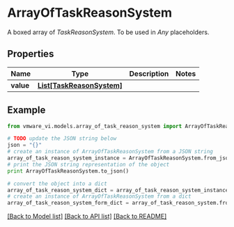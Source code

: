 # ArrayOfTaskReasonSystem

A boxed array of *TaskReasonSystem*. To be used in *Any* placeholders. 

## Properties
Name | Type | Description | Notes
------------ | ------------- | ------------- | -------------
**value** | [**List[TaskReasonSystem]**](TaskReasonSystem.md) |  | 

## Example

```python
from vmware_vi.models.array_of_task_reason_system import ArrayOfTaskReasonSystem

# TODO update the JSON string below
json = "{}"
# create an instance of ArrayOfTaskReasonSystem from a JSON string
array_of_task_reason_system_instance = ArrayOfTaskReasonSystem.from_json(json)
# print the JSON string representation of the object
print ArrayOfTaskReasonSystem.to_json()

# convert the object into a dict
array_of_task_reason_system_dict = array_of_task_reason_system_instance.to_dict()
# create an instance of ArrayOfTaskReasonSystem from a dict
array_of_task_reason_system_form_dict = array_of_task_reason_system.from_dict(array_of_task_reason_system_dict)
```
[[Back to Model list]](../README.md#documentation-for-models) [[Back to API list]](../README.md#documentation-for-api-endpoints) [[Back to README]](../README.md)


